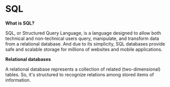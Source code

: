 # SQL
**What is SQL?**

SQL, or Structured Query Language, is a language designed to allow both technical and non-technical users query, manipulate, and transform data from a relational database. And due to its simplicity, SQL databases provide safe and scalable storage for millions of websites and mobile applications.

**Relational databases**

A relational database represents a collection of related (two-dimensional) tables. So, it's structured to recognize relations among stored items of information.
